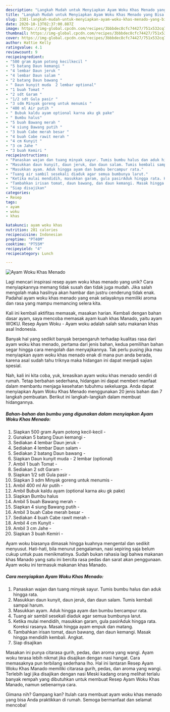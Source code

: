 ```yaml
---
description: "Langkah Mudah untuk Menyiapkan Ayam Woku Khas Menado yang Bisa Manjain Lidah"
title: "Langkah Mudah untuk Menyiapkan Ayam Woku Khas Menado yang Bisa Manjain Lidah"
slug: 3381-langkah-mudah-untuk-menyiapkan-ayam-woku-khas-menado-yang-bisa-manjain-lidah
date: 2020-10-13T02:37:00.887Z
image: https://img-global.cpcdn.com/recipes/3bbbdec8cfc74427/751x532cq70/ayam-woku-khas-menado-foto-resep-utama.jpg
thumbnail: https://img-global.cpcdn.com/recipes/3bbbdec8cfc74427/751x532cq70/ayam-woku-khas-menado-foto-resep-utama.jpg
cover: https://img-global.cpcdn.com/recipes/3bbbdec8cfc74427/751x532cq70/ayam-woku-khas-menado-foto-resep-utama.jpg
author: Hattie Kelly
ratingvalue: 4.1
reviewcount: 9
recipeingredient:
- "500 gram Ayam potong kecilkecil "
- "5 batang Daun kemangi "
- "4 lembar Daun jeruk "
- "4 lembar Daun salam "
- "2 batang Daun bawang "
- " Daun kunyit muda  2 lembar optional"
- "1 buah Tomat "
- "2 sdt Garam "
- "1/2 sdt Gula pasir "
- "3 sdm Minyak goreng untuk menumis "
- "400 ml Air putih "
- " Bubuk kaldu ayam optional karna aku gk pake"
- " Bumbu halus"
- "5 buah Bawang merah "
- "4 siung Bawang putih "
- "3 buah Cabe merah besar "
- "4 buah Cabe rawit merah "
- "4 cm Kunyit "
- "3 cm Jahe "
- "3 buah Kemiri "
recipeinstructions:
- "Panaskan wajan dan tuang minyak sayur. Tumis bumbu halus dan aduk hingga rata."
- "Masukkan daun kunyit, daun jeruk, dan daun salam. Tumis kembali sampai harum."
- "Masukkan ayam. Aduk hingga ayam dan bumbu bercampur rata."
- "Tuang air sambil sesekali diaduk agar semua bumbunya larut."
- "Ketika mulai mendidih, masukkan garam, gula pasirAduk hingga rata. Koreksi rasanya. Masak hingga ayam empuk dan matang."
- "Tambahkan irisan tomat, daun bawang, dan daun kemangi. Masak hingga mendidih kembali. Angkat."
- "Siap disajikan"
categories:
- Resep
tags:
- ayam
- woku
- khas

katakunci: ayam woku khas 
nutrition: 281 calories
recipecuisine: Indonesian
preptime: "PT40M"
cooktime: "PT55M"
recipeyield: "4"
recipecategory: Lunch

---
```



![Ayam Woku Khas Menado](https://img-global.cpcdn.com/recipes/3bbbdec8cfc74427/751x532cq70/ayam-woku-khas-menado-foto-resep-utama.jpg)

Lagi mencari inspirasi resep ayam woku khas menado yang unik? Cara menyiapkannya memang tidak susah dan tidak juga mudah. Jika salah mengolah maka hasilnya akan hambar dan justru cenderung tidak enak. Padahal ayam woku khas menado yang enak selayaknya memiliki aroma dan rasa yang mampu memancing selera kita.

Kali ini kembali aktifitas memasak, masakan harian. Kembali dengan bahan dasar ayam, saya mencoba memasak ayam kuah khas Manado, yaitu ayam WOKU. Resep Ayam Woku - Ayam woku adalah salah satu makanan khas asal Indonesia.

Banyak hal yang sedikit banyak berpengaruh terhadap kualitas rasa dari ayam woku khas menado, pertama dari jenis bahan, kedua pemilihan bahan segar hingga cara mengolah dan menyajikannya. Tak perlu pusing jika mau menyiapkan ayam woku khas menado enak di mana pun anda berada, karena asal sudah tahu triknya maka hidangan ini dapat menjadi sajian spesial.


Nah, kali ini kita coba, yuk, kreasikan ayam woku khas menado sendiri di rumah. Tetap berbahan sederhana, hidangan ini dapat memberi manfaat dalam membantu menjaga kesehatan tubuhmu sekeluarga. Anda dapat menyiapkan Ayam Woku Khas Menado menggunakan 20 jenis bahan dan 7 langkah pembuatan. Berikut ini langkah-langkah dalam membuat hidangannya.

<!--inarticleads1-->

##### Bahan-bahan dan bumbu yang digunakan dalam menyiapkan Ayam Woku Khas Menado:

1. Siapkan 500 gram Ayam potong kecil-kecil -
1. Gunakan 5 batang Daun kemangi -
1. Sediakan 4 lembar Daun jeruk -
1. Sediakan 4 lembar Daun salam -
1. Sediakan 2 batang Daun bawang -
1. Siapkan  Daun kunyit muda - 2 lembar (optional)
1. Ambil 1 buah Tomat -
1. Sediakan 2 sdt Garam -
1. Siapkan 1/2 sdt Gula pasir -
1. Siapkan 3 sdm Minyak goreng untuk menumis -
1. Ambil 400 ml Air putih -
1. Ambil  Bubuk kaldu ayam (optional karna aku gk pake)
1. Siapkan  Bumbu halus
1. Ambil 5 buah Bawang merah -
1. Siapkan 4 siung Bawang putih -
1. Ambil 3 buah Cabe merah besar -
1. Sediakan 4 buah Cabe rawit merah -
1. Ambil 4 cm Kunyit -
1. Ambil 3 cm Jahe -
1. Siapkan 3 buah Kemiri -


Ayam woku biasanya dimasak hingga kuahnya mengental dan sedikit menyusut. Hati-hati, bila menurut pengalaman, nasi sepiring saja belum cukup untuk puas menikmatinya. Sudah bukan rahasia lagi bahwa makanan khas Manado yang satu ini bercita rasa pedas dan sarat akan penggunaan. Ayam woku ini termasuk makanan khas Manado. 

<!--inarticleads2-->

##### Cara menyiapkan Ayam Woku Khas Menado:

1. Panaskan wajan dan tuang minyak sayur. Tumis bumbu halus dan aduk hingga rata.
1. Masukkan daun kunyit, daun jeruk, dan daun salam. Tumis kembali sampai harum.
1. Masukkan ayam. Aduk hingga ayam dan bumbu bercampur rata.
1. Tuang air sambil sesekali diaduk agar semua bumbunya larut.
1. Ketika mulai mendidih, masukkan garam, gula pasirAduk hingga rata. Koreksi rasanya. Masak hingga ayam empuk dan matang.
1. Tambahkan irisan tomat, daun bawang, dan daun kemangi. Masak hingga mendidih kembali. Angkat.
1. Siap disajikan


Masakan ini punya citarasa gurih, pedas, dan aroma yang wangi. Ayam woku terasa lebih nikmat jika disajikan dengan nasi hangat. Cara memasaknya pun terbilang sederhana lho. Hal ini lantaran Resep Ayam Woku Khas Manado memiliki citarasa gurih, pedas, dan aroma yang wangi. Terlebih lagi jika disajikan dengan nasi Meski kadang orang melihat terlalu banyak rempah yang dibutuhkan untuk membuat Resep Ayam Woku Khas Manado, namun sebenarnya cara. 

Gimana nih? Gampang kan? Itulah cara membuat ayam woku khas menado yang bisa Anda praktikkan di rumah. Semoga bermanfaat dan selamat mencoba!
